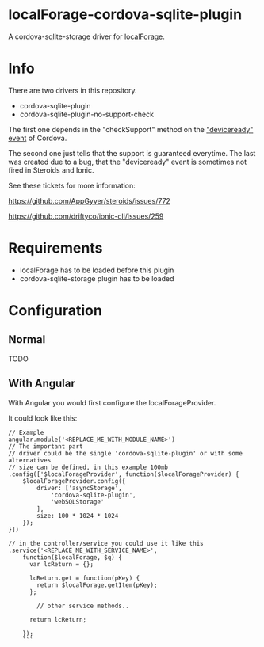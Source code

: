 localForage-cordova-sqlite-plugin
=================================

A cordova-sqlite-storage driver for [localForage](https://github.com/mozilla/localForage).

# Info
There are two drivers in this repository. 

- cordova-sqlite-plugin
- cordova-sqlite-plugin-no-support-check

The first one depends in the "checkSupport" method on the ["deviceready" event](http://docs.phonegap.com/en/4.0.0/cordova_events_events.md.html) of Cordova.

The second one just tells that the support is guaranteed everytime. The last was created due to a bug, that the "deviceready" event is sometimes not fired in Steroids and Ionic.

See these tickets for more information:

https://github.com/AppGyver/steroids/issues/772

https://github.com/driftyco/ionic-cli/issues/259

# Requirements

- localForage has to be loaded before this plugin
- cordova-sqlite-storage plugin has to be loaded

# Configuration
## Normal
TODO
## With Angular

With Angular you would first configure the localForageProvider.

It could look like this:
```
// Example
angular.module('<REPLACE_ME_WITH_MODULE_NAME>')
// The important part
// driver could be the single 'cordova-sqlite-plugin' or with some alternatives
// size can be defined, in this example 100mb
.config(['$localForageProvider', function($localForageProvider) {
	$localForageProvider.config({
		driver: ['asyncStorage',
			'cordova-sqlite-plugin',
			'webSQLStorage'
		],
		size: 100 * 1024 * 1024
	});
}])

// in the controller/service you could use it like this
.service('<REPLACE_ME_WITH_SERVICE_NAME>',
	function($localForage, $q) {
	  var lcReturn = {};
	  
	  lcReturn.get = function(pKey) {
		return $localForage.getItem(pKey);
	  };
		
		// other service methods..
	  
	  return lcReturn;
	
	});
	```
